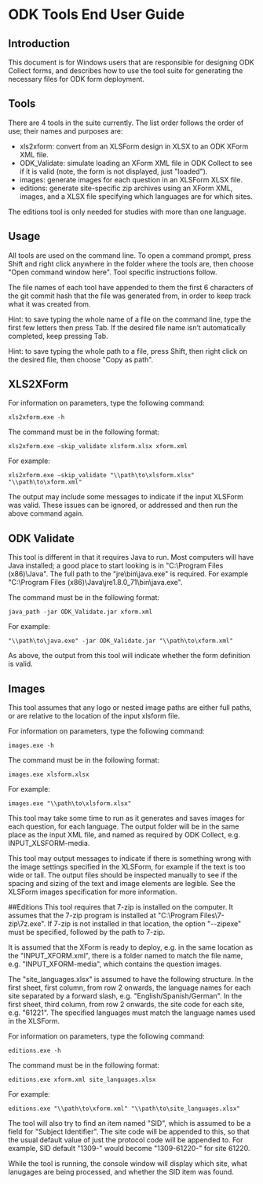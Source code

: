 # ODK Tools End User Guide


## Introduction
This document is for Windows users that are responsible for designing ODK 
Collect forms, and describes how to use the tool suite for generating the 
necessary files for ODK form deployment.


## Tools
There are 4 tools in the suite currently. The list order follows the order of 
use; their names and purposes are:

- xls2xform: convert from an XLSForm design in XLSX to an ODK XForm XML file.
- ODK_Validate: simulate loading an XForm XML file in ODK Collect to see if 
  it is valid (note, the form is not displayed, just "loaded").
- images: generate images for each question in an XLSForm XLSX file.
- editions: generate site-specific zip archives using an XForm XML, images, 
  and a XLSX file specifying which languages are for which sites.

The editions tool is only needed for studies with more than one language.


## Usage
All tools are used on the command line. To open a command prompt, press Shift 
and right click anywhere in the folder where the tools are, then choose "Open 
command window here". Tool specific instructions follow.

The file names of each tool have appended to them the first 6 characters of the 
git commit hash that the file was generated from, in order to keep track what 
it was created from.

Hint: to save typing the whole name of a file on the command line, type the 
first few letters then press Tab. If the desired file name isn’t automatically 
completed, keep pressing Tab.

Hint: to save typing the whole path to a file, press Shift, then right click on 
the desired file, then choose "Copy as path". 


## XLS2XForm
For information on parameters, type the following command:

```xls2xform.exe -h```

The command must be in the following format:

```xls2xform.exe –skip_validate xlsform.xlsx xform.xml```

For example:

```xls2xform.exe –skip_validate "\\path\to\xlsform.xlsx" "\\path\to\xform.xml"```

The output may include some messages to indicate if the input XLSForm was valid.
These issues can be ignored, or addressed and then run the above command again.


## ODK Validate
This tool is different in that it requires Java to run. Most computers will
have Java installed; a good place to start looking is in "C:\\Program Files
(x86)\\Java". The full path to the "jre\\bin\\java.exe" is required. For
example "C:\\Program Files (x86)\\Java\\jre1.8.0_71\\bin\\java.exe".

The command must be in the following format:

```java_path -jar ODK_Validate.jar xform.xml```

For example:

```"\\path\to\java.exe" -jar ODK_Validate.jar "\\path\to\xform.xml"```

As above, the output from this tool will indicate whether the form definition
is valid.


## Images
This tool assumes that any logo or nested image paths are either full paths, or
are relative to the location of the input xlsform file.

For information on parameters, type the following command:

```images.exe -h```

The command must be in the following format:

```images.exe xlsform.xlsx```

For example:

```images.exe "\\path\to\xlsform.xlsx"```

This tool may take some time to run as it generates and saves images for each
question, for each language. The output folder will be in the same place as the
input XML file, and named as required by ODK Collect, e.g. INPUT_XLSFORM-media.

This tool may output messages to indicate if there is something wrong with the
image settings specified in the XLSForm, for example if the text is too wide or
tall. The output files should be inspected manually to see if the spacing and
sizing of the text and image elements are legible. See the XLSForm images
specification for more information.


##Editions
This tool requires that 7-zip is installed on the computer. It assumes that the
7-zip program is installed at "C:\\Program Files\\7-zip\\7z.exe". If 7-zip is
not installed in that location, the option "--zipexe" must be specified,
followed by the path to 7-zip.

It is assumed that the XForm is ready to deploy, e.g. in the same location as
the "INPUT_XFORM.xml", there is a folder named to match the file name,
e.g. "INPUT_XFORM-media", which contains the question images.

The "site_languages.xlsx" is assumed to have the following structure. In the
first sheet, first column, from row 2 onwards, the language names for each
site separated by a forward slash, e.g. "English/Spanish/German". In the first
sheet, third column, from row 2 onwards, the site code for each site, e.g.
"61221". The specified languages must match the language names used in the
XLSForm.

For information on parameters, type the following command:

```editions.exe -h```

The command must be in the following format:

```editions.exe xform.xml site_languages.xlsx```

For example:

```editions.exe "\\path\to\xform.xml" "\\path\to\site_languages.xlsx"```

The tool will also try to find an item named "SID", which is assumed to be a
field for "Subject Identifier". The site code will be appended to this, so that
the usual default value of just the protocol code will be appended to. For
example, SID default "1309-" would become "1309-61220-" for site 61220.

While the tool is running, the console window will display which site, what
lanugages are being processed, and whether the SID item was found.
